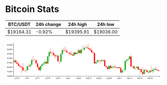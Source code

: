 # Bitcoin Stats

BTC/USDT|24h change|24h high|24h low|
|---|---|---|---|
|$19164.31|-0.92%|$19395.91|$19036.00|

<img src="./chart.svg">
